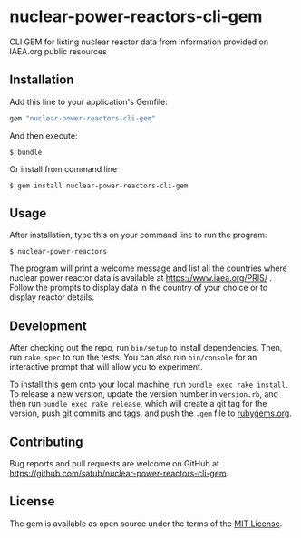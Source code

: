 # nuclear-power-reactors-cli-gem
CLI GEM for listing nuclear reactor data from information provided on IAEA.org public resources

## Installation

Add this line to your application's Gemfile:

```ruby
gem "nuclear-power-reactors-cli-gem"
```

And then execute:

    $ bundle

Or install from command line

    $ gem install nuclear-power-reactors-cli-gem

## Usage

After installation, type this on your command line to run the program:

    $ nuclear-power-reactors

The program will print a welcome message and list all the countries where nuclear power reactor data is available at https://www.iaea.org/PRIS/ . Follow the prompts to display data in the country of your choice or to display reactor details.


## Development

After checking out the repo, run `bin/setup` to install dependencies. Then, run `rake spec` to run the tests. You can also run `bin/console` for an interactive prompt that will allow you to experiment.

To install this gem onto your local machine, run `bundle exec rake install`. To release a new version, update the version number in `version.rb`, and then run `bundle exec rake release`, which will create a git tag for the version, push git commits and tags, and push the `.gem` file to [rubygems.org](https://rubygems.org).

## Contributing

Bug reports and pull requests are welcome on GitHub at https://github.com/satub/nuclear-power-reactors-cli-gem.


## License

The gem is available as open source under the terms of the [MIT License](http://opensource.org/licenses/MIT).
